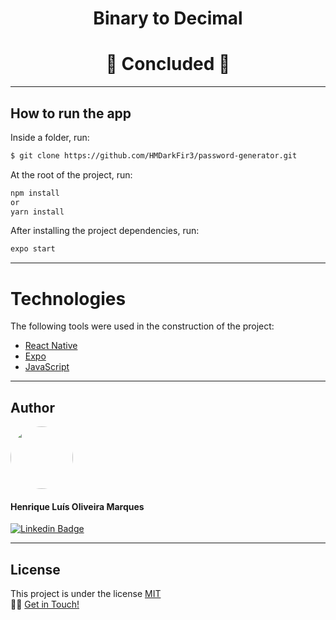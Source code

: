<h1 align="center"> Binary to Decimal</h1>

<h1 align="center">
  🚀 Concluded 🚀
</h1>

<hr>

## How to run the app 
Inside a folder, run:
```bash
$ git clone https://github.com/HMDarkFir3/password-generator.git
```
At the root of the project, run:
```bash
npm install  
or 
yarn install
```
After installing the project dependencies, run:
```bash
expo start
```
<hr>

# Technologies 

The following tools were used in the construction of the project:

- [React Native](https://reactnative.dev)
- [Expo](https://expo.io)
- [JavaScript](https://developer.mozilla.org/pt-BR/docs/Web/JavaScript)

<hr>

## Author 

<img style="border-radius: 50%;" src="https://github.com/HMDarkFir3.png" width="100px;" alt=""/>
 <h4>Henrique Luís Oliveira Marques</h4>

[![Linkedin Badge](https://img.shields.io/badge/-Henrique-blue?style=flat-square&logo=Linkedin&logoColor=white&link=https://www.linkedin.com/in/henrique-luís-oliveira-marques-3406361a7/)](https://www.linkedin.com/in/henrique-luís-oliveira-marques-3406361a7/) 

<hr>

## License
This project is under the license [MIT](./LICENSE)
<br>
👋🏽 [Get in Touch!](https://www.linkedin.com/in/henrique-luís-oliveira-marques-3406361a7/)

